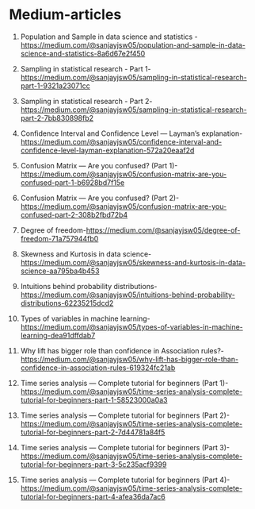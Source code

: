 # Medium-articles
1.  Population and Sample in data science and statistics - https://medium.com/@sanjayjsw05/population-and-sample-in-data-science-and-statistics-8a6d67e2f450

2.  Sampling in statistical research - Part 1- https://medium.com/@sanjayjsw05/sampling-in-statistical-research-part-1-9321a23071cc

3.  Sampling in statistical research - Part 2- https://medium.com/@sanjayjsw05/sampling-in-statistical-research-part-2-7bb830898fb2

4.  Confidence Interval and Confidence Level — Layman’s explanation-https://medium.com/@sanjayjsw05/confidence-interval-and-confidence-level-layman-explanation-572a20eaaf2d

5.  Confusion Matrix — Are you confused? (Part 1)-https://medium.com/@sanjayjsw05/confusion-matrix-are-you-confused-part-1-b6928bd7f15e

6.  Confusion Matrix — Are you confused? (Part 2)-https://medium.com/@sanjayjsw05/confusion-matrix-are-you-confused-part-2-308b2fbd72b4

7.  Degree of freedom-https://medium.com/@sanjayjsw05/degree-of-freedom-71a757944fb0

8.  Skewness and Kurtosis in data science- https://medium.com/@sanjayjsw05/skewness-and-kurtosis-in-data-science-aa795ba4b453

9.  Intuitions behind probability distributions- https://medium.com/@sanjayjsw05/intuitions-behind-probability-distributions-62235215dcd2

10.  Types of variables in machine learning-https://medium.com/@sanjayjsw05/types-of-variables-in-machine-learning-dea91dffdab7

11.  Why lift has bigger role than confidence in Association rules?-https://medium.com/@sanjayjsw05/why-lift-has-bigger-role-than-confidence-in-association-rules-619324fc21ab

12.  Time series analysis — Complete tutorial for beginners (Part 1)-https://medium.com/@sanjayjsw05/time-series-analysis-complete-tutorial-for-beginners-part-1-58523000a0a3

13.  Time series analysis — Complete tutorial for beginners (Part 2)-https://medium.com/@sanjayjsw05/time-series-analysis-complete-tutorial-for-beginners-part-2-7d44781a84f5

14.  Time series analysis — Complete tutorial for beginners (Part 3)-https://medium.com/@sanjayjsw05/time-series-analysis-complete-tutorial-for-beginners-part-3-5c235acf9399

15.  Time series analysis — Complete tutorial for beginners (Part 4)-https://medium.com/@sanjayjsw05/time-series-analysis-complete-tutorial-for-beginners-part-4-afea36da7ac6
